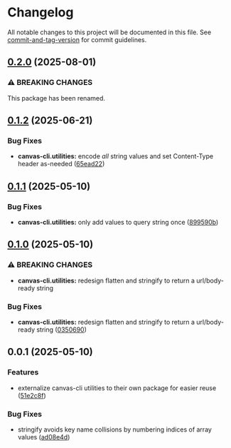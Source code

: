 # Changelog

All notable changes to this project will be documented in this file. See [commit-and-tag-version](https://github.com/absolute-version/commit-and-tag-version) for commit guidelines.

## [0.2.0](https://github.com/groton-school/canvas-cli/compare/utilities/0.1.2...utilities/0.2.0) (2025-08-01)

### ⚠ BREAKING CHANGES

This package has been renamed.

## [0.1.2](https://github.com/groton-school/canvas-cli/compare/utilities/0.1.1...utilities/0.1.2) (2025-06-21)

### Bug Fixes

- **canvas-cli.utilities:** encode _all_ string values and set Content-Type header as-needed ([65ead22](https://github.com/groton-school/canvas-cli/commit/65ead22cb7a2e30d5648fe72f82e83f4fd7bfbb6))

## [0.1.1](https://github.com/groton-school/canvas-cli/compare/utilities/0.1.0...utilities/0.1.1) (2025-05-10)

### Bug Fixes

- **canvas-cli.utilities:** only add values to query string once ([899590b](https://github.com/groton-school/canvas-cli/commit/899590bd6e37f69f8202d56c2c6391e10c8725aa))

## [0.1.0](https://github.com/groton-school/canvas-cli/compare/utilities/0.0.1...utilities/0.1.0) (2025-05-10)

### ⚠ BREAKING CHANGES

- **canvas-cli.utilities:** redesign flatten and stringify to return a url/body-ready string

### Bug Fixes

- **canvas-cli.utilities:** redesign flatten and stringify to return a url/body-ready string ([0350690](https://github.com/groton-school/canvas-cli/commit/035069068cd37cc669cfb856226e728bbfbd288b))

## 0.0.1 (2025-05-10)

### Features

- externalize canvas-cli utilities to their own package for easier reuse ([51e2c8f](https://github.com/groton-school/canvas-cli/commit/51e2c8fb06d6235a53f8b3d1b5a167a99b9db659))

### Bug Fixes

- stringify avoids key name collisions by numbering indices of array values ([ad08e4d](https://github.com/groton-school/canvas-cli/commit/ad08e4d7bec7124c91055b30f9584ba2d472589a))
